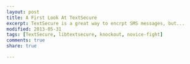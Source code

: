 ```yaml
---
layout: post
title: A First Look At TextSecure
excerpt: TextSecure is a great way to encrpt SMS messages, but...
modified: 2013-05-31
tags: [TextSecure, libtextsecure, knockout, novice-fight]
comments: true
share: true

---
```


